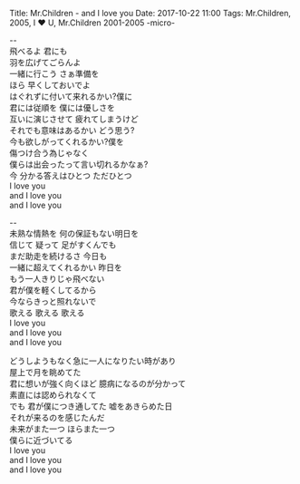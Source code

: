 Title: Mr.Children - and I love you
Date: 2017-10-22 11:00
Tags: Mr.Children, 2005, I ♥ U, Mr.Children 2001-2005 -micro-


--  
飛べるよ 君にも  
羽を広げてごらんよ  
一緒に行こう さぁ準備を  
ほら 早くしておいでよ  
はぐれずに付いて来れるかい?僕に  
君には従順を 僕には優しさを  
互いに演じさせて 疲れてしまうけど  
それでも意味はあるかい どう思う?  
今も欲しがってくれるかい?僕を  
傷つけ合う為じゃなく  
僕らは出会ったって言い切れるかなぁ?  
今 分かる答えはひとつ ただひとつ  
I love you  
and I love you  
and I love you  
  
--  
未熟な情熱を 何の保証もない明日を  
信じて 疑って 足がすくんでも  
まだ助走を続けるさ 今日も  
一緒に超えてくれるかい 昨日を  
もう一人きりじゃ飛べない  
君が僕を軽くしてるから  
今ならきっと照れないで  
歌える 歌える 歌える  
I love you  
and I love you  
and I love you  
  
どうしようもなく急に一人になりたい時があり  
屋上で月を眺めてた  
君に想いが強く向くほど 臆病になるのが分かって  
素直には認められなくて  
でも 君が僕につき通してた 嘘をあきらめた日  
それが来るのを感じたんだ  
未来がまた一つ ほらまた一つ  
僕らに近づいてる  
I love you  
and I love you  
and I love you  
